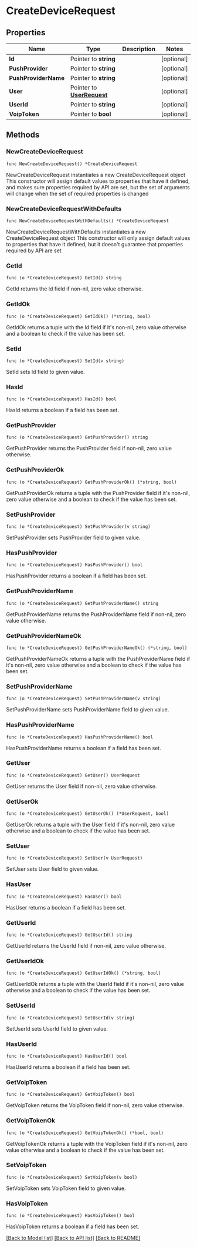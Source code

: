 # CreateDeviceRequest

## Properties

Name | Type | Description | Notes
------------ | ------------- | ------------- | -------------
**Id** | Pointer to **string** |  | [optional] 
**PushProvider** | Pointer to **string** |  | [optional] 
**PushProviderName** | Pointer to **string** |  | [optional] 
**User** | Pointer to [**UserRequest**](UserRequest.md) |  | [optional] 
**UserId** | Pointer to **string** |  | [optional] 
**VoipToken** | Pointer to **bool** |  | [optional] 

## Methods

### NewCreateDeviceRequest

`func NewCreateDeviceRequest() *CreateDeviceRequest`

NewCreateDeviceRequest instantiates a new CreateDeviceRequest object
This constructor will assign default values to properties that have it defined,
and makes sure properties required by API are set, but the set of arguments
will change when the set of required properties is changed

### NewCreateDeviceRequestWithDefaults

`func NewCreateDeviceRequestWithDefaults() *CreateDeviceRequest`

NewCreateDeviceRequestWithDefaults instantiates a new CreateDeviceRequest object
This constructor will only assign default values to properties that have it defined,
but it doesn't guarantee that properties required by API are set

### GetId

`func (o *CreateDeviceRequest) GetId() string`

GetId returns the Id field if non-nil, zero value otherwise.

### GetIdOk

`func (o *CreateDeviceRequest) GetIdOk() (*string, bool)`

GetIdOk returns a tuple with the Id field if it's non-nil, zero value otherwise
and a boolean to check if the value has been set.

### SetId

`func (o *CreateDeviceRequest) SetId(v string)`

SetId sets Id field to given value.

### HasId

`func (o *CreateDeviceRequest) HasId() bool`

HasId returns a boolean if a field has been set.

### GetPushProvider

`func (o *CreateDeviceRequest) GetPushProvider() string`

GetPushProvider returns the PushProvider field if non-nil, zero value otherwise.

### GetPushProviderOk

`func (o *CreateDeviceRequest) GetPushProviderOk() (*string, bool)`

GetPushProviderOk returns a tuple with the PushProvider field if it's non-nil, zero value otherwise
and a boolean to check if the value has been set.

### SetPushProvider

`func (o *CreateDeviceRequest) SetPushProvider(v string)`

SetPushProvider sets PushProvider field to given value.

### HasPushProvider

`func (o *CreateDeviceRequest) HasPushProvider() bool`

HasPushProvider returns a boolean if a field has been set.

### GetPushProviderName

`func (o *CreateDeviceRequest) GetPushProviderName() string`

GetPushProviderName returns the PushProviderName field if non-nil, zero value otherwise.

### GetPushProviderNameOk

`func (o *CreateDeviceRequest) GetPushProviderNameOk() (*string, bool)`

GetPushProviderNameOk returns a tuple with the PushProviderName field if it's non-nil, zero value otherwise
and a boolean to check if the value has been set.

### SetPushProviderName

`func (o *CreateDeviceRequest) SetPushProviderName(v string)`

SetPushProviderName sets PushProviderName field to given value.

### HasPushProviderName

`func (o *CreateDeviceRequest) HasPushProviderName() bool`

HasPushProviderName returns a boolean if a field has been set.

### GetUser

`func (o *CreateDeviceRequest) GetUser() UserRequest`

GetUser returns the User field if non-nil, zero value otherwise.

### GetUserOk

`func (o *CreateDeviceRequest) GetUserOk() (*UserRequest, bool)`

GetUserOk returns a tuple with the User field if it's non-nil, zero value otherwise
and a boolean to check if the value has been set.

### SetUser

`func (o *CreateDeviceRequest) SetUser(v UserRequest)`

SetUser sets User field to given value.

### HasUser

`func (o *CreateDeviceRequest) HasUser() bool`

HasUser returns a boolean if a field has been set.

### GetUserId

`func (o *CreateDeviceRequest) GetUserId() string`

GetUserId returns the UserId field if non-nil, zero value otherwise.

### GetUserIdOk

`func (o *CreateDeviceRequest) GetUserIdOk() (*string, bool)`

GetUserIdOk returns a tuple with the UserId field if it's non-nil, zero value otherwise
and a boolean to check if the value has been set.

### SetUserId

`func (o *CreateDeviceRequest) SetUserId(v string)`

SetUserId sets UserId field to given value.

### HasUserId

`func (o *CreateDeviceRequest) HasUserId() bool`

HasUserId returns a boolean if a field has been set.

### GetVoipToken

`func (o *CreateDeviceRequest) GetVoipToken() bool`

GetVoipToken returns the VoipToken field if non-nil, zero value otherwise.

### GetVoipTokenOk

`func (o *CreateDeviceRequest) GetVoipTokenOk() (*bool, bool)`

GetVoipTokenOk returns a tuple with the VoipToken field if it's non-nil, zero value otherwise
and a boolean to check if the value has been set.

### SetVoipToken

`func (o *CreateDeviceRequest) SetVoipToken(v bool)`

SetVoipToken sets VoipToken field to given value.

### HasVoipToken

`func (o *CreateDeviceRequest) HasVoipToken() bool`

HasVoipToken returns a boolean if a field has been set.


[[Back to Model list]](../README.md#documentation-for-models) [[Back to API list]](../README.md#documentation-for-api-endpoints) [[Back to README]](../README.md)


